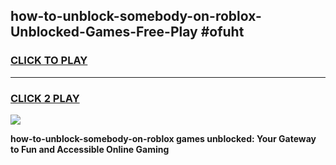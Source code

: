 
## how-to-unblock-somebody-on-roblox-Unblocked-Games-Free-Play #ofuht
<h3>
<a href="https://us.freeplayer.one?title=how-to-unblock-somebody-on-roblox&ref=9M">CLICK TO PLAY</a></h3>
<hr>

<h3>
<a href="https://us.freeplayer.one?title=how-to-unblock-somebody-on-roblox&ref=9M">CLICK 2 PLAY</a>
  
</h3>

<a href="https://us.freeplayer.one?title=how-to-unblock-somebody-on-roblox&ref=9M"><img src="https://clearcache.store/games.png"></a>


**how-to-unblock-somebody-on-roblox games unblocked: Your Gateway to Fun and Accessible Online Gaming**
